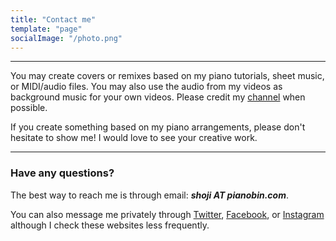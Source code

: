 ```yaml
---
title: "Contact me"
template: "page"
socialImage: "/photo.png"
---
```


---

You may create covers or remixes based on my piano tutorials, sheet music, or MIDI/audio files. You may also use the audio from my videos as background music for your own videos. Please credit my [channel](https://www.youtube.com/pianobin) when possible.

If you create something based on my piano arrangements, please don't hesitate to show me! I would love to see your creative work.

---

### Have any questions?

The best way to reach me is through email: _**shoji AT pianobin.com**_.

You can also message me privately through [Twitter](https://www.twitter.com/pianobinmusic), [Facebook](https://www.facebook.com/pianobinmusic), or [Instagram](https://www.instagram.com/pianobinmusic) although I check these websites less frequently.

